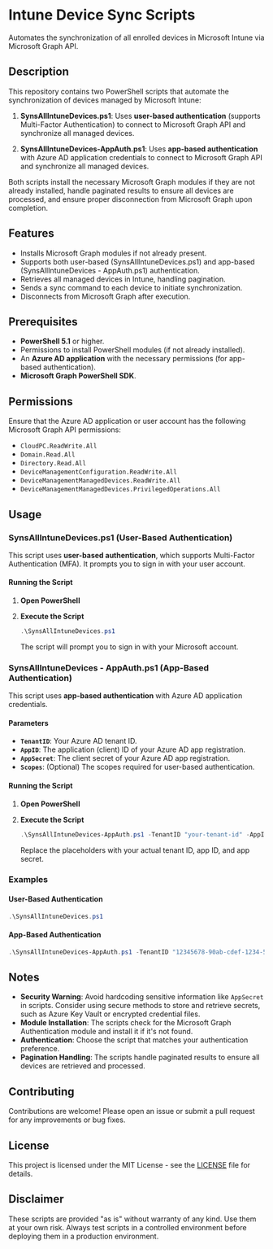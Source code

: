 # Intune Device Sync Scripts

Automates the synchronization of all enrolled devices in Microsoft Intune via Microsoft Graph API.

## Description

This repository contains two PowerShell scripts that automate the synchronization of devices managed by Microsoft Intune:

1. **SynsAllIntuneDevices.ps1**: Uses **user-based authentication** (supports Multi-Factor Authentication) to connect to Microsoft Graph API and synchronize all managed devices.

2. **SynsAllIntuneDevices-AppAuth.ps1**: Uses **app-based authentication** with Azure AD application credentials to connect to Microsoft Graph API and synchronize all managed devices.

Both scripts install the necessary Microsoft Graph modules if they are not already installed, handle paginated results to ensure all devices are processed, and ensure proper disconnection from Microsoft Graph upon completion.

## Features

- Installs Microsoft Graph modules if not already present.
- Supports both user-based (SynsAllIntuneDevices.ps1) and app-based (SynsAllIntuneDevices - AppAuth.ps1) authentication.
- Retrieves all managed devices in Intune, handling pagination.
- Sends a sync command to each device to initiate synchronization.
- Disconnects from Microsoft Graph after execution.

## Prerequisites

- **PowerShell 5.1** or higher.
- Permissions to install PowerShell modules (if not already installed).
- An **Azure AD application** with the necessary permissions (for app-based authentication).
- **Microsoft Graph PowerShell SDK**.

## Permissions

Ensure that the Azure AD application or user account has the following Microsoft Graph API permissions:

- `CloudPC.ReadWrite.All`
- `Domain.Read.All`
- `Directory.Read.All`
- `DeviceManagementConfiguration.ReadWrite.All`
- `DeviceManagementManagedDevices.ReadWrite.All`
- `DeviceManagementManagedDevices.PrivilegedOperations.All`

## Usage

### SynsAllIntuneDevices.ps1 (User-Based Authentication)

This script uses **user-based authentication**, which supports Multi-Factor Authentication (MFA). It prompts you to sign in with your user account.

#### Running the Script

1. **Open PowerShell**

2. **Execute the Script**

   ```powershell
   .\SynsAllIntuneDevices.ps1
   ```

   The script will prompt you to sign in with your Microsoft account.

### SynsAllIntuneDevices - AppAuth.ps1 (App-Based Authentication)

This script uses **app-based authentication** with Azure AD application credentials.

#### Parameters

- **`TenantID`**: Your Azure AD tenant ID.
- **`AppID`**: The application (client) ID of your Azure AD app registration.
- **`AppSecret`**: The client secret of your Azure AD app registration.
- **`Scopes`**: (Optional) The scopes required for user-based authentication.

#### Running the Script

1. **Open PowerShell**

2. **Execute the Script**

   ```powershell
   .\SynsAllIntuneDevices-AppAuth.ps1 -TenantID "your-tenant-id" -AppID "your-app-id" -AppSecret "your-app-secret"
   ```

   Replace the placeholders with your actual tenant ID, app ID, and app secret.

### Examples

#### User-Based Authentication

```powershell
.\SynsAllIntuneDevices.ps1
```

#### App-Based Authentication

```powershell
.\SynsAllIntuneDevices-AppAuth.ps1 -TenantID "12345678-90ab-cdef-1234-567890abcdef" -AppID "abcdef12-3456-7890-abcd-ef1234567890" -AppSecret "your-app-secret"
```

## Notes

- **Security Warning**: Avoid hardcoding sensitive information like `AppSecret` in scripts. Consider using secure methods to store and retrieve secrets, such as Azure Key Vault or encrypted credential files.
- **Module Installation**: The scripts check for the Microsoft Graph Authentication module and install it if it's not found.
- **Authentication**: Choose the script that matches your authentication preference.
- **Pagination Handling**: The scripts handle paginated results to ensure all devices are retrieved and processed.

## Contributing

Contributions are welcome! Please open an issue or submit a pull request for any improvements or bug fixes.

## License

This project is licensed under the MIT License - see the [LICENSE](LICENSE) file for details.

## Disclaimer

These scripts are provided "as is" without warranty of any kind. Use them at your own risk. Always test scripts in a controlled environment before deploying them in a production environment.

